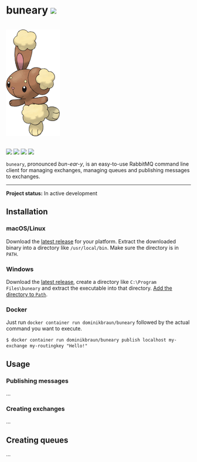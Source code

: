 # buneary <a href="https://circleci.com/gh/verless/verless"><img src="https://circleci.com/gh/verless/verless.svg?style=shield"></a>

<p>
<br>
<img src="logo.png" alt="buneary">
<br>
<br>
</p>

<p>
<a href="https://circleci.com/gh/verless/verless"><img src="https://circleci.com/gh/verless/verless.svg?style=shield"></a>
<a href="https://www.codefactor.io/repository/github/verless/verless"><img src="https://www.codefactor.io/repository/github/verless/verless/badge" /></a>
<a href="https://github.com/verless/verless/releases"><img src="https://img.shields.io/github/v/release/verless/verless?sort=semver"></a>
<a href="LICENSE"><img src="https://img.shields.io/badge/license-Apache--2.0-brightgreen"></a>
</p>

`buneary`, pronounced _bun-ear-y_, is an easy-to-use RabbitMQ command line client for managing exchanges, managing
queues and publishing messages to exchanges.

---

**Project status:** In active development

## Installation

### macOS/Linux

Download the [latest release](https://github.com/dominikbraun/buneary/releases) for your platform. Extract the
downloaded binary into a directory like `/usr/local/bin`. Make sure the directory is in `PATH`.

### Windows

Download the [latest release](https://github.com/dominikbraun/buneary/releases), create a directory like
`C:\Program Files\buneary` and extract the executable into that directory.
[Add the directory to `Path`](https://www.computerhope.com/issues/ch000549.htm).

### Docker

Just run `docker container run dominikbraun/buneary` followed by the actual command you want to execute.

```
$ docker container run dominikbraun/buneary publish localhost my-exchange my-routingkey "Hello!"
```

## Usage

### Publishing messages

...

### Creating exchanges

...

## Creating queues

...